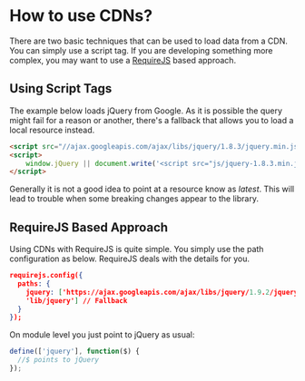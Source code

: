 # How to use CDNs?

There are two basic techniques that can be used to load data from a CDN. You can simply use a script tag. If you are developing something more complex, you may want to use a [RequireJS](http://requirejs.org/) based approach.

## Using Script Tags

The example below loads jQuery from Google. As it is possible the query might fail for a reason or another, there's a fallback that allows you to load a local resource instead.

```html
<script src="//ajax.googleapis.com/ajax/libs/jquery/1.8.3/jquery.min.js"></script>
<script>
	window.jQuery || document.write('<script src="js/jquery-1.8.3.min.js"><\/script>')
</script>
```

Generally it is not a good idea to point at a resource know as *latest*. This will lead to trouble when some breaking changes appear to the library.

## RequireJS Based Approach

Using CDNs with RequireJS is quite simple. You simply use the path configuration as below. RequireJS deals with the details for you.

```json
requirejs.config({
  paths: {
    jquery: ['https://ajax.googleapis.com/ajax/libs/jquery/1.9.2/jquery.min.js',
    'lib/jquery'] // Fallback
  }
});
```

On module level you just point to jQuery as usual:

```js
define(['jquery'], function($) {
  //$ points to jQuery
});
```

